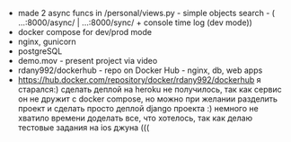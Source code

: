 - made 2 async funcs in /personal/views.py - simple objects search - ( ...:8000/async/ | ...:8000/sync/ + console time log (dev mode))
- docker compose for dev/prod mode
- nginx, gunicorn
- postgreSQL
- demo.mov - present project via video
- rdany992/dockerhub - repo on Docker Hub - nginx, db, web apps
- https://hub.docker.com/repository/docker/rdany992/dockerhub
я старался:)
сделать деплой на heroku не получилось, так как сервис он не дружит с docker compose, но можно при желании разделить проект и сделать просто деплой django проекта :) немного не хватило времени доделать все, что хотелось, так как делаю тестовые задания на ios джуна (((
